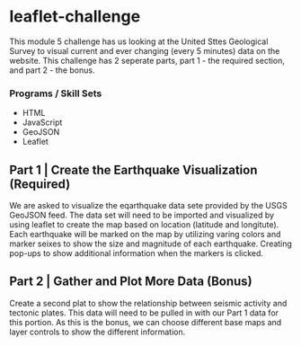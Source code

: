 # leaflet-challenge

This module 5 challenge has us looking at the United Sttes Geological Survey to visual current and ever changing (every 5 minutes) data on the website.  This challenge has 2 seperate parts, part 1 - the required section, and part 2 - the bonus.

### Programs / Skill Sets
- HTML
- JavaScript
- GeoJSON 
- Leaflet

## Part 1 | Create the Earthquake Visualization (Required)
We are asked to visualize the eqarthquake data sete provided by the USGS GeoJSON feed. The data set will need to be imported and visualized by using leaflet to create the map based on location (latitude and longitute). Each earthquake will be marked on the map by utilizing varing colors and marker seixes to show the size and magnitude of each earthquake.  Creating pop-ups to show additional information when the markers is clicked. 

## Part 2 | Gather and Plot More Data (Bonus)
Create a second plat to show the relationship between seismic activity and tectonic plates. This data will need to be pulled in with our Part 1 data for this portion. As this is the bonus, we can choose different base maps and layer controls to show the different information. 